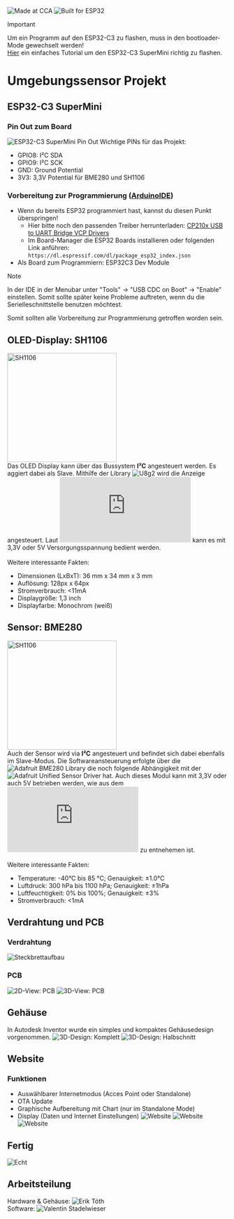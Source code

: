 ![Made at CCA](https://img.shields.io/badge/Made_at-CCA-gray?style=flat&logo=data%3Aimage%2Fpng%3Bbase64%2CiVBORw0KGgoAAAANSUhEUgAAACAAAAAgCAYAAABzenr0AAAABGdBTUEAALGPC%2FxhBQAAACBjSFJNAAB6JgAAgIQAAPoAAACA6AAAdTAAAOpgAAA6mAAAF3CculE8AAAABmJLR0QA%2FwD%2FAP%2BgvaeTAAAAB3RJTUUH5QMECyAmCUODqAAABu5JREFUWMOtl29sk9cVxp9z7%2FvHNglKFfEvTktQSVcUNsUgBZq12%2Bi0QoeAakPbh2pqRQOhXtsRmOikqVBaPqydaJi2BEIS2k6o6lbaqWFFEG3ahGGkpCTZMhidBpgpDinMLBQ7tl%2Ffe88%2BJIATTEhYzzfL5z3P79zz3PPqJdxFdDy%2FCySFq9PeTwGQdO3trE1m8a%2FCk64l7kZcWNLWae8F1mYTa7NRp7M%2FIks6Hc81ThqA7kZcpTJ1rM1WAIGRv4ZIiG3S7%2Bxkpb3JnMSEATqeawRZ0tEpr46NeQnAlDEpQyTEq9Jn109mHBMeARsGK13CzE%2FmEQeAADM%2FabJ6FmvzxZ3A%2Fo4XQUQugx3rQ3Vt%2BpWyx9jwbjDPGVMpSiTWFw6dOlxScrUQgAdwpvi1d%2B%2F%2BBPZ3bIYg6WR1ZoPSXqu3gu79rKqvnaRYD6Lzo8SFqJ1BPYdLZsRL2Uu3spepg5BOfPP3xwWQ44oLy87qVB2z2QpwJcBzeRpF0va17oKBotNgfA2EqyRE7Qz0tBcVXitlpRrA5jtgrobWHjm%2Bzher5%2BnXj52a%2BAiGOx8WNzzK7SCiA4KsMPdn%2B%2B77Q%2FnXmZlm05E%2F%2BwoQ5KxqBJuVOaWGIOQr5PPXQyuv%2BPXf3Bng%2FY9%2FAkGW7ankRsNmS654DsTvBVnrmU3sm%2FsvgKQMcja7C2xW5OlnCEK%2BKqYU7mCVzRb%2F7J3xPcAMGNYOA6F84iM5FQyeyeDhB5hnAFxxm2kGAA6xVi7Atz%2BBtWvXAsw%2BZp7V0nru%2FHvHFwY1qwZmXjXmmaggUXuq9%2F72KxfnTWcAVVcil5Zbvd%2BC0U233g5qI8sOF%2FfsiNXM3jaHgAEAqebW1psmXFdTA9u2nUwmU6eUem3BgnvOCX%2B6u3h6QYRh7gfw4Ei1qCBR2%2FPJ%2FPbBS%2BWlSpkmbXjVxSllkc8yTs980Xca4IcB3HNDXMhwRzwVc6eeWKaUetsY43dc90QoFNJdXV2Qa2tqYFmWnUql6rTWWwCUMPMjV%2FrojPCnuounF0YYZi5A7rB4Rfvn8TmlSplGw7wCwAPMKI%2F7Z0Uupa2e%2BSI2DEF0lKQVPn4lHXsf05ZqrXczczkzV2utPcdxOkOhkJaLqqqcVCq1QWv9cs7Mi65DwEl1F88sjAiij17asOVoaTBVqpRpMMy5bv8SM8rjgZLIDzJrezbJgxES4rfH4qnYBzfFy0ZybWauNsZkXNftpKefeuoVrfVG5FmvRPRvKeXTnuf9qah8DYSgaZ5nWsaI33Q00QHbFs8w8%2BWr%2F3oTtm1%2FQ2v9FjPPzpOelFLWCwxbk5E%2FmJn55o9xcwGAafTFHi8XAFhWV1f%2FRWudZuavAnByuo8KIWpXL%2B7%2F47rHE6VL5hwrX71969lFldEIM3KMeaP7NssS4YTv0QF9bvtCy7JkMpHodV33NHOOMYdjSEq5LRAI%2FFxWVlZqx3E6tdYZZq4G4BBRVEpZu3rRhfaHKijIRu0Cm%2Bc3P7HvTCzu6%2F5vtnQUBBG12ZYIf%2F6fMzHR37BUa%2F1rZq7y%2Bf2RZDLZ7bruP3IghqSU2%2Fx%2B%2F06lVFZ2dXUhFAoZ13U7lVIegBIp5QvfrYq2P1Qhg2xUI8ArARSB%2BeGvBKNn%2BuKB7kEvGGHGXEH0qW2JH16L%2FzMmEx8vNcbsZuYyZn6Amct9Pl8uxAIp5S8DgUC9Uirb3NKSs4hqagDAx8wzW1pbovEjj5WyyTaM2e0AKAqy1v%2Fub4sP98QfnUYEGrzYfclK994QHzUaIQ5YlhV%2BfPnyvkMHD5YR0QCAdHNLy3C1sa6IR74NkChglWgFm%2B%2Fl9w5FSdirmfXJTXvvhRBigdZ6P4%2Fdgjch3vP7%2FWuYOdG0Z8%2Fo%2F%2FIUB5GdBugkgGR%2BfeoFiQGAIISAEGKAiHpv4%2FQhIjpp23aG6NaX7y0AxY98BNYpRVZBPUhuuwWCRBsJ%2B9mLl1OxH7913xIASwYHB%2FstywoLIT4cKy6lfDkQCLyRzmSyu5ua8rR7m4gfWQYI22aV2ADWWwFMGREPd57h2LvHgkuNMU0ASEq5LpFIHJ46dWpQKdVgjFmVI74zq1S2ubk5%2F2FinMiBqAN4IQl708lPue%2Bdo8FRhhu5ts8mk8lDhYWFQaXUDiLqDgQCb4wnfkcAAIhHlgEghwju2wcuX%2FvrQEVetxPRBSnl%2BrNnzx56cN68AgI8Zvb2jCM%2BIYDr8cyaNSCiMs%2Fz2pj5y3mLEf3dcZyVzHy%2Bde%2FeCdWd8HeBEAK2bfcLIfYh%2F%2B1ICiH22bYdE2LiX3xyookjG1P7XPdEnndHcmS312uts9eXzBcKcB2iMhQyPtftzIHIjrj9F0qp7J1m%2Fn8B3ICorDSO43xijLGEEMf9fv8OpZQ3mc6vx%2F8Ajya3h4EmI%2FgAAAAldEVYdGRhdGU6Y3JlYXRlADIwMjEtMDMtMDRUMTE6MzI6MzgrMDE6MDC0gWgyAAAAJXRFWHRkYXRlOm1vZGlmeQAyMDIxLTAzLTA0VDExOjMyOjM4KzAxOjAwxdzQjgAAABl0RVh0U29mdHdhcmUAQWRvYmUgSW1hZ2VSZWFkeXHJZTwAAABXelRYdFJhdyBwcm9maWxlIHR5cGUgaXB0YwAAeJzj8gwIcVYoKMpPy8xJ5VIAAyMLLmMLEyMTS5MUAxMgRIA0w2QDI7NUIMvY1MjEzMQcxAfLgEigSi4A6hcRdPJCNZUAAAAASUVORK5CYII%3D&labelColor=white&color=rgb(167%2C%20197%2C%20111))
![Built for ESP32](https://img.shields.io/badge/Built%20for-ESP32-blue?logo=espressif&logoColor=white)

> [!IMPORTANT]
> Um ein Programm auf den ESP32-C3 zu flashen, muss in den bootloader-Mode gewechselt werden!\
> [Hier](https://www.edgemicrotech.com/esp32-c3-super-mini-arduino-ide-quick-start-guide/) ein einfaches Tutorial um den ESP32-C3 SuperMini richtig zu flashen.

# Umgebungssensor Projekt
## ESP32-C3 SuperMini
### Pin Out zum Board
![ESP32-C3 SuperMini Pin Out](/docs/esp32-c3-supermini_pinout.png)
Wichtige PINs für das Projekt:
- GPIO8: I²C SDA
- GPIO9: I²C SCK
- GND: Ground Potential
- 3V3: 3,3V Potential für BME280 und SH1106
### Vorbereitung zur Programmierung ([ArduinoIDE](https://www.arduino.cc/en/software/))
- Wenn du bereits ESP32 programmiert hast, kannst du diesen Punkt überspringen!
    - Hier bitte noch den passenden Treiber herrunterladen: [CP210x USB to UART Bridge VCP Drivers](https://www.silabs.com/developer-tools/usb-to-uart-bridge-vcp-drivers?tab=downloads)
    - Im Board-Manager die ESP32 Boards installieren oder folgenden Link anführen: `https://dl.espressif.com/dl/package_esp32_index.json`
- Als Board zum Programmiern: ESP32C3 Dev Module

> [!NOTE]
> In der IDE in der Menubar unter "Tools" → "USB CDC on Boot" → "Enable" einstellen. Somit sollte später keine Probleme auftreten, wenn du die Serielleschnittstelle benutzen möchtest.

Somit sollten alle Vorbereitung zur Programmierung getroffen worden sein.
## OLED-Display: SH1106
<img src="/docs/SH1106.jpg" alt="SH1106" width="250px"></img> \
Das OLED Display kann über das Bussystem **I²C** angesteuert werden. Es aggiert dabei als Slave. Mithilfe der Library ![U8g2](https://github.com/olikraus/u8g2) wird die Anzeige angesteuert. Laut ![Datasheet](https://cdn.shopify.com/s/files/1/1509/1638/files/1_3_Zoll_Display_Datenblatt_AZ-Delivery_Vertriebs_GmbH_rev.pdf?v=1606164520) kann es mit 3,3V oder 5V Versorgungsspannung bedient werden.<br/> <br/>
Weitere interessante Fakten:
- Dimensionen (LxBxT): 36 mm x 34 mm x 3 mm
- Auflösung: 128px x 64px
- Stromverbrauch: <11mA
- Displaygröße: 1,3 inch
- Displayfarbe: Monochrom (weiß)
## Sensor: BME280
<img src="/docs/BME280.jpg" alt="SH1106" width="250px"></img> \
Auch der Sensor wird via **I²C** angesteuert und befindet sich dabei ebenfalls im Slave-Modus. Die Softwareansteuerung erfolgte über die ![Adafruit BME280 Library](https://github.com/adafruit/Adafruit_BME280_Library) die noch folgende Abhängigkeit mit der ![Adafruit Unified Sensor Driver](https://github.com/adafruit/Adafruit_Sensor) hat. Auch dieses Modul kann mit 3,3V oder auch 5V betrieben werden, wie aus dem ![Datenblatt](https://cdn.shopify.com/s/files/1/1509/1638/files/BME280_Barometrischer_Sensor_Modul_Datenblatt_AZ-Delivery_Vertriebs_GmbH.pdf?v=1608218816) zu entnehemen ist.<br/> <br/>
Weitere interessante Fakten:
- Temperature: -40°C bis 85 °C;  Genauigkeit: ±1.0°C
- Luftdruck: 300 hPa bis 1100 hPa; Genauigkeit: ±1hPa
- Luftfeuchtigkeit: 0% bis 100%; Genauigkeit: ±3%
- Stromverbrauch: <1mA
## Verdrahtung und PCB
### Verdrahtung
![Steckbrettaufbau](/docs/Steckplatine.png)
### PCB
![2D-View: PCB](/docs/PCB_2D_View.png)
![3D-View: PCB](/docs/PCB_3D_View.png)

## Gehäuse
In Autodesk Inventor wurde ein simples und kompaktes Gehäusedesign vorgenommen.
![3D-Design: Komplett](/docs/3D-Design_komplett.png)
![3D-Design: Halbschnitt](/docs/3D-Design_halbschnitt.png)

## Website
### Funktionen
- Auswählbarer Internetmodus (Acces Point oder Standalone)
- OTA Update
- Graphische Aufbereitung mit Chart (nur im Standalone Mode)
- Display (Daten und Internet Einstellungen)
![Website](/docs/Website1.png)
![Website](/docs/Website2.png)
![Website](/docs/Website3.png)

## Fertig
![Echt](/docs/Echt.jpg)

## Arbeitsteilung
Hardware & Gehäuse: ![Erik Tóth](https://github.com/erik-toth) \
Software: ![Valentin Stadelwieser](https://github.com/ValleST07)
